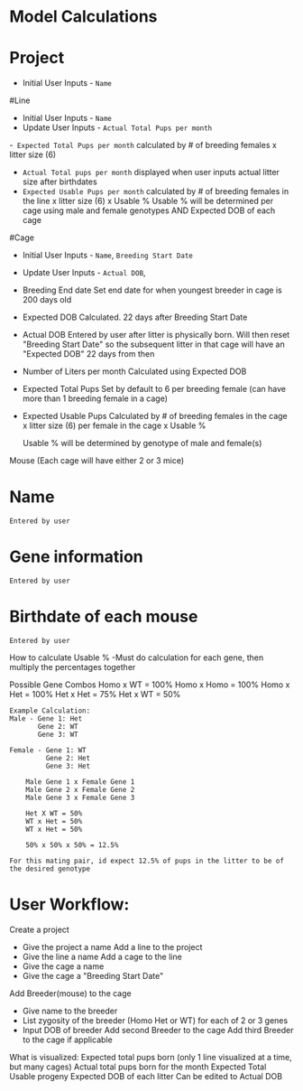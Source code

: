# Model Calculations

# Project
- Initial User Inputs - `Name`

#Line
- Initial User Inputs - `Name`
- Update User Inputs - `Actual Total Pups per month`

-` Expected Total Pups per month`
    calculated by # of breeding females x litter size (6)
- `Actual Total pups per month`
    displayed when user inputs actual litter size after birthdates
- `Expected Usable Pups per month`
    calculated by # of breeding females in the line x litter size (6) x Usable %
    Usable % will be determined per cage using male and female genotypes AND Expected DOB of each cage

#Cage
- Initial User Inputs - `Name`, `Breeding Start Date`
- Update User Inputs - `Actual DOB`,

- Breeding End date
    Set end date for when youngest breeder in cage is 200 days old
- Expected DOB
    Calculated. 22 days after Breeding Start Date
- Actual DOB
    Entered by user after litter is physically born. Will then reset "Breeding Start Date" so the subsequent litter in that cage will have an "Expected DOB" 22 days from then
- Number of Liters per month
    Calculated using Expected DOB
- Expected Total Pups
    Set by default to 6 per breeding female (can have more than 1 breeding female in a cage)
- Expected Usable Pups
    Calculated by # of breeding females in the cage x litter size (6) per female in the cage x Usable %

    Usable % will be determined by genotype of male and female(s)

Mouse (Each cage will have either 2 or 3 mice)
# Name
    Entered by user
# Gene information
    Entered by user
# Birthdate of each mouse
    Entered by user


How to calculate Usable %
    -Must do calculation for each gene, then multiply the percentages together

Possible Gene Combos
Homo x WT = 100%
Homo x Homo = 100%
Homo x Het = 100%
Het x Het = 75%
Het x WT = 50%

    Example Calculation:
    Male - Gene 1: Het
           Gene 2: WT
           Gene 3: WT

    Female - Gene 1: WT
             Gene 2: Het
             Gene 3: Het

        Male Gene 1 x Female Gene 1
        Male Gene 2 x Female Gene 2
        Male Gene 3 x Female Gene 3

        Het X WT = 50%
        WT x Het = 50%
        WT x Het = 50%

        50% x 50% x 50% = 12.5%

    For this mating pair, id expect 12.5% of pups in the litter to be of the desired genotype



# User Workflow:

Create a project
  - Give the project a name
Add a line to the project
  - Give the line a name
Add a cage to the line
  - Give the cage a name
  - Give the cage a "Breeding Start Date"

Add Breeder(mouse) to the cage
  - Give name to the breeder
  - List zygosity of the breeder (Homo Het or WT) for each of 2 or 3 genes
  - Input DOB of breeder
Add second Breeder to the cage
Add third Breeder to the cage if applicable

What is visualized:
Expected total pups born (only 1 line visualized at a time, but many cages)
Actual total pups born for the month
Expected Total Usable progeny
Expected DOB of each litter
    Can be edited to Actual DOB
